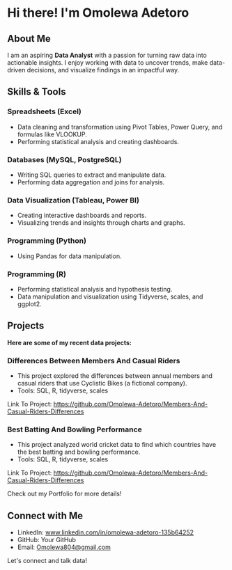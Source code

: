 # **Hi there!  I'm Omolewa Adetoro**

##  **About Me**
I am an aspiring **Data Analyst** with a passion for turning raw data into actionable insights. I enjoy working with data to uncover trends, make data-driven decisions, and visualize findings in an impactful way.

 ## **Skills & Tools**

### **Spreadsheets (Excel)**
*	Data cleaning and transformation using Pivot Tables, Power Query, and formulas like VLOOKUP.
*	Performing statistical analysis and creating dashboards.

### **Databases (MySQL, PostgreSQL)**
*	Writing SQL queries to extract and manipulate data.
*	Performing data aggregation and joins for analysis.

### **Data Visualization (Tableau, Power BI)**
*	Creating interactive dashboards and reports.
*	Visualizing trends and insights through charts and graphs.

### **Programming (Python)**
*	Using Pandas for data manipulation.

### **Programming (R)**
*	Performing statistical analysis and hypothesis testing.
*	Data manipulation and visualization using Tidyverse, scales, and ggplot2.

## **Projects**
**Here are some of my recent data projects:**
### Differences Between Members And Casual Riders
* This project explored the differences between annual members and casual riders that use Cyclistic Bikes (a fictional company).
* Tools: SQL, R, tidyverse, scales

Link To Project: https://github.com/Omolewa-Adetoro/Members-And-Casual-Riders-Differences
### Best Batting And Bowling Performance
* This project analyzed world cricket data to find which countries have the best batting and bowling performance.
* Tools: SQL, R, tidyverse, scales

Link To Project: https://github.com/Omolewa-Adetoro/Members-And-Casual-Riders-Differences

Check out my Portfolio for more details!

## Connect with Me
*	LinkedIn: www.linkedin.com/in/omolewa-adetoro-135b64252
*	GitHub: Your GitHub
*	Email: Omolewa804@gmail.com 

Let's connect and talk data! 
